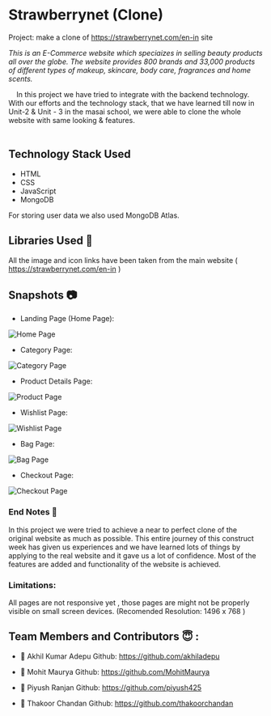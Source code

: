 # Strawberrynet (Clone)
Project: make a clone of https://strawberrynet.com/en-in site

*This is an E-Commerce website which speciaizes in selling beauty products all over the globe. The website provides 800 brands and 33,000 products of different types of makeup, skincare, body care, fragrances and home scents.*

&nbsp;&nbsp;&nbsp;&#160;In this project we have tried to integrate with the backend technology. With our efforts and the technology stack, that we have learned till now in Unit-2 & Unit - 3 in the masai school, we were able to clone the whole website with same looking & features. <br><br>

## Technology Stack Used

- HTML
- CSS
- JavaScript
- MongoDB

For storing user data we also used MongoDB Atlas.

## Libraries Used 🌟
All the image and icon links have been taken from the main website ( https://strawberrynet.com/en-in )

## Snapshots 📷
- Landing Page (Home Page):
  
![Home Page](https://user-images.githubusercontent.com/81949743/131253226-bbd5fc26-fcc7-4ce4-a4da-937dc6a2a784.png)


- Category Page:
  
![Category Page](https://user-images.githubusercontent.com/35700009/129468620-f8ec0d8d-5878-4eb1-adb9-318a0fee9006.png)

- Product Details Page:
  
![Product Page](https://user-images.githubusercontent.com/35700009/129468634-5a6aaed9-316c-42c3-a2b0-82eec59a20ce.png)

- Wishlist Page:
  
![Wishlist Page](https://user-images.githubusercontent.com/35700009/129468664-045f9e71-3e68-4002-a2c7-5a895b9b265e.png)

- Bag Page:
  
![Bag Page](https://user-images.githubusercontent.com/81949743/131253266-a3882ffd-dcbf-4717-b366-b294ba2afe76.png)

- Checkout Page:
  
![Checkout Page](https://user-images.githubusercontent.com/35700009/129468699-71e1556a-0c7c-48b3-a5cf-42b0135686e1.png)

### End Notes 📑
In this project we were tried to achieve a near to perfect clone of the original website as much as possible. This entire journey of this construct week has given us experiences and we have learned lots of things by applying to the real website and it gave us a lot of confidence. Most of the features are added and functionality of the website is achieved.

### Limitations:
All pages are not responsive yet , those pages are might not be properly visible on small screen devices.
(Recomended Resolution: 1496 x 768 )

## Team Members and Contributors 😇 :

- 👤 Akhil Kumar Adepu
  Github: https://github.com/akhiladepu
  
- 👤 Mohit Maurya
  Github: https://github.com/MohitMaurya
  
- 👤 Piyush Ranjan
  Github: https://github.com/piyush425
  
- 👤 Thakoor Chandan
  Github: https://github.com/thakoorchandan
